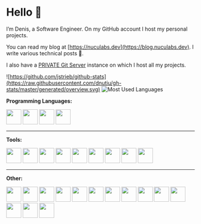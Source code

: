 # Hello 👋
I’m Denis, a Software Engineer. On my GitHub account I host my personal projects.

You can read my blog at [https://nuculabs.dev](https://blog.nuculabs.dev). I write various technical posts 💬.

I also have a [PRIVATE Git Server](https://forge.nuculabs.dev/dnutiu) instance on which I host all my projects.

![https://github.com/jstrieb/github-stats](https://raw.githubusercontent.com/dnutiu/gh-stats/master/generated/overview.svg)
![Most Used Languages](https://github-readme-stats.vercel.app/api/top-langs?username=dnutiu&hide=c%2B%2B,html,processing,ruby,cmake,makefile,scss,stylus,blade,typescript,arduino,jupyter%20notebook,css,shell,batchfile,dockerfile,C++,C%23&show_icons=true&hide_progress=true)

<b>Programming Languages:</b>
<p>
<img src="https://cdn.jsdelivr.net/gh/devicons/devicon/icons/python/python-original-wordmark.svg" height="40" width="40" />
<img src="https://cdn.jsdelivr.net/gh/devicons/devicon/icons/go/go-original-wordmark.svg" height="40" width="40"/>
<img src="https://cdn.jsdelivr.net/gh/devicons/devicon/icons/javascript/javascript-original.svg" height="40" width="40" />
<img src="https://cdn.jsdelivr.net/gh/devicons/devicon/icons/java/java-original-wordmark.svg" height="40" width="40"/>
</p>
<hr>
<b>Tools:</b>
<p>
<img src="https://cdn.jsdelivr.net/gh/devicons/devicon/icons/apple/apple-original.svg" height="40" width="40"/>
<img src="https://cdn.jsdelivr.net/gh/devicons/devicon/icons/windows11/windows11-original.svg" height="40" width="40"/>
<img src="https://cdn.jsdelivr.net/gh/devicons/devicon/icons/linux/linux-original.svg" height="40" width="40"/>
<img src="https://cdn.jsdelivr.net/gh/devicons/devicon@latest/icons/ohmyzsh/ohmyzsh-original.svg" height="40" width="40"/>
<img src="https://cdn.jsdelivr.net/gh/devicons/devicon/icons/docker/docker-original-wordmark.svg" height="40" width="40"/>
<img src="https://cdn.jsdelivr.net/gh/devicons/devicon@latest/icons/pycharm/pycharm-original.svg" height="40" width="40"/>
<img src="https://cdn.jsdelivr.net/gh/devicons/devicon@latest/icons/intellij/intellij-original.svg" height="40" width="40"/>
<img src="https://cdn.jsdelivr.net/gh/devicons/devicon@latest/icons/goland/goland-original.svg" height="40" width="40"/>
<img src="https://cdn.jsdelivr.net/gh/devicons/devicon@latest/icons/git/git-original.svg" height="40" width="40"/>
</p>
<hr>
<b>Other:</b>
<p>
<img src="https://cdn.jsdelivr.net/gh/devicons/devicon@latest/icons/fastapi/fastapi-original.svg" height="40" width="40"/>
<img src="https://cdn.jsdelivr.net/gh/devicons/devicon/icons/pytest/pytest-original.svg" height="40" width="40"/>
<img src="https://cdn.jsdelivr.net/gh/devicons/devicon@latest/icons/html5/html5-original-wordmark.svg" height="40" width="40"/>
<img src="https://cdn.jsdelivr.net/gh/devicons/devicon@latest/icons/css3/css3-original.svg" height="40" width="40"/>
<img src="https://cdn.jsdelivr.net/gh/devicons/devicon/icons/vuejs/vuejs-original.svg" height="40" width="40"/>
<img src="https://cdn.jsdelivr.net/gh/devicons/devicon@latest/icons/hugo/hugo-original.svg" height="40" width="40" />
<img src="https://cdn.jsdelivr.net/gh/devicons/devicon@latest/icons/rabbitmq/rabbitmq-original.svg" height="40" width="40"/>
<img src="https://cdn.jsdelivr.net/gh/devicons/devicon@latest/icons/apachekafka/apachekafka-original.svg" height="40" width="40"/>
<img src="https://cdn.jsdelivr.net/gh/devicons/devicon/icons/redis/redis-original-wordmark.svg" height="40" width="40"/>
<img src="https://cdn.jsdelivr.net/gh/devicons/devicon/icons/mongodb/mongodb-original.svg" height="40" width="40"/>
<img src="https://cdn.jsdelivr.net/gh/devicons/devicon/icons/prometheus/prometheus-original.svg" height="40" width="40"/>
<img src="https://cdn.jsdelivr.net/gh/devicons/devicon/icons/grafana/grafana-original.svg" height="40" width="40"/>
<img src="https://cdn.jsdelivr.net/gh/devicons/devicon@latest/icons/kubernetes/kubernetes-original.svg"  height="40" width="40"/>
<img src="https://cdn.jsdelivr.net/gh/devicons/devicon@latest/icons/opentelemetry/opentelemetry-original.svg" height="40" width="40" />
</p>

<!--
**dnutiu/dnutiu** is a ✨ _special_ ✨ repository because its `README.md` (this file) appears on your GitHub profile.

Here are some ideas to get you started:

- 🔭 I’m currently working on ...
- 🌱 I’m currently learning ...
- 👯 I’m looking to collaborate on ...
- 🤔 I’m looking for help with ...
- 💬 Ask me about ...
- 📫 How to reach me: ...
- 😄 Pronouns: ...
- ⚡ Fun fact: ...
-->

